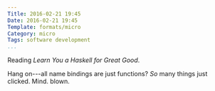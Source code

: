 ```yaml
---
Title: 2016-02-21 19:45
Date: 2016-02-21 19:45
Template: formats/micro
Category: micro
Tags: software development
...
```


Reading _Learn You a Haskell for Great Good_.

Hang on---all name bindings are just functions? *So* many things just clicked.
Mind. blown.

